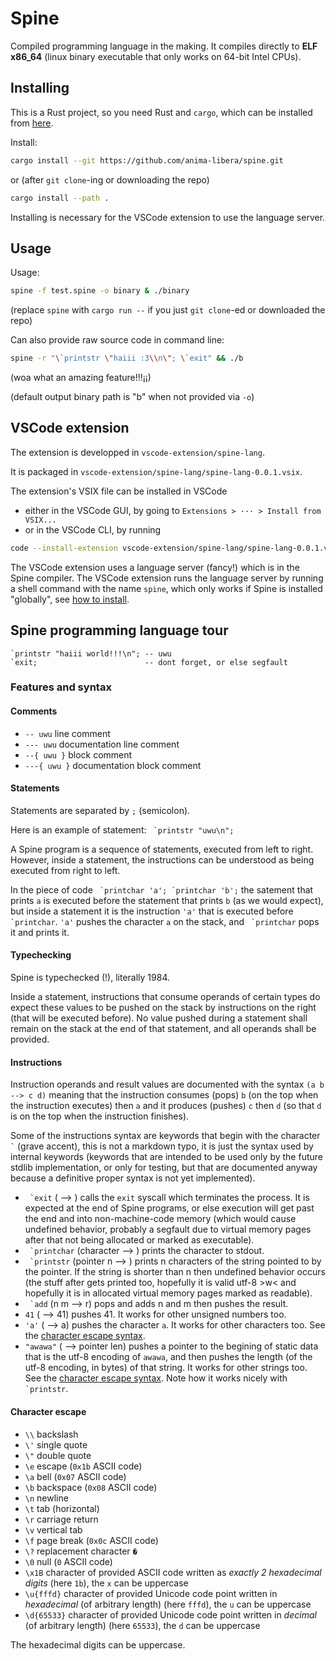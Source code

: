 # Spine

Compiled programming language in the making.
It compiles directly to **ELF x86_64**
(linux binary executable that only works on 64-bit Intel CPUs).

## Installing

This is a Rust project, so you need Rust and `cargo`, which can be installed from [here](https://www.rust-lang.org/tools/install).

Install:
```sh
cargo install --git https://github.com/anima-libera/spine.git
```

or (after `git clone`-ing or downloading the repo)
```sh
cargo install --path .
```

Installing is necessary for the VSCode extension to use the language server.

## Usage

Usage:
```sh
spine -f test.spine -o binary & ./binary
```
(replace `spine` with `cargo run --` if you just `git clone`-ed or downloaded the repo)

Can also provide raw source code in command line:
```sh
spine -r "\`printstr \"haiii :3\\n\"; \`exit" && ./b
```
(woa what an amazing feature!!!¡¡)

(default output binary path is "b" when not provided via `-o`)

## VSCode extension

The extension is developped in `vscode-extension/spine-lang`.

It is packaged in `vscode-extension/spine-lang/spine-lang-0.0.1.vsix`.

The extension's VSIX file can be installed in VSCode
- either in the VSCode GUI, by going to `Extensions > ··· > Install from VSIX...`
- or in the VSCode CLI, by running
```sh
code --install-extension vscode-extension/spine-lang/spine-lang-0.0.1.vsix
```

The VSCode extension uses a language server (fancy!) which is in the Spine compiler. The VSCode extension runs the language server by running a shell command with the name `spine`, which only works if Spine is installed "globally", see [how to install](#installing).

## Spine programming language tour

```
`printstr "haiii world!!!\n"; -- uwu
`exit;                        -- dont forget, or else segfault
```

### Features and syntax

#### Comments

- `-- uwu` line comment
- `--- uwu` documentation line comment
- `--{ uwu }` block comment
- `---{ uwu }` documentation block comment

#### Statements

Statements are separated by `;` (semicolon).

Here is an example of statement: `` `printstr "uwu\n";``

A Spine program is a sequence of statements, executed from left to right.
However, inside a statement, the instructions can be understood as being executed from right to left.

In the piece of code `` `printchar 'a'; `printchar 'b';`` the satement that prints `a` is executed before the statement that prints `b` (as we would expect), but inside a statement it is the instruction `'a'` that is executed before `` `printchar``.
`'a'` pushes the character `a` on the stack, and `` `printchar`` pops it and prints it.

#### Typechecking

Spine is typechecked (!), literally 1984.

Inside a statement, instructions that consume operands of certain types do expect these values to be pushed on the stack by instructions on the right (that will be executed before). No value pushed during a statement shall remain on the stack at the end of that statement, and all operands shall be provided.

#### Instructions

Instruction operands and result values are documented with the syntax `(a b --> c d)` meaning that the instruction consumes (pops) `b` (on the top when the instruction executes) then `a` and it produces (pushes) `c` then `d` (so that `d` is on the top when the instruction finishes).

Some of the instructions syntax are keywords that begin with the character `` ` `` (grave accent), this is not a markdown typo, it is just the syntax used by internal keywords (keywords that are intended to be used only by the future stdlib implementation, or only for testing, but that are documented anyway because a definitive proper syntax is not yet implemented).

- `` `exit`` ( --> ) calls the `exit` syscall which terminates the process. It is expected at the end of Spine programs, or else execution will get past the end and into non-machine-code memory (which would cause undefined behavior, probably a segfault due to virtual memory pages after that not being allocated or marked as executable).
- `` `printchar`` (character --> ) prints the character to stdout.
- `` `printstr`` (pointer n --> ) prints n characters of the string pointed to by the pointer. If the string is shorter than n then undefined behavior occurs (the stuff after gets printed too, hopefully it is valid utf-8 >w< and hopefully it is in allocated virtual memory pages marked as readable).
- `` `add`` (n m --> r) pops and adds n and m then pushes the result.
- `41` ( --> 41) pushes 41. It works for other unsigned numbers too.
- `'a'` ( --> a) pushes the character `a`. It works for other characters too. See the [character escape syntax](#character-escape).
- `"awawa"` ( --> pointer len) pushes a pointer to the begining of static data that is the utf-8 encoding of `awawa`, and then pushes the length (of the utf-8 encoding, in bytes) of that string. It works for other strings too. See the [character escape syntax](#character-escape). Note how it works nicely with `` `printstr``.

#### Character escape

- `\\` backslash
- `\'` single quote
- `\"` double quote
- `\e` escape (`0x1b` ASCII code)
- `\a` bell (`0x07` ASCII code)
- `\b` backspace (`0x08` ASCII code)
- `\n` newline
- `\t` tab (horizontal)
- `\r` carriage return
- `\v` vertical tab
- `\f` page break (`0x0c` ASCII code)
- `\?` replacement character `�`
- `\0` null (`0` ASCII code)
- `\x1B` character of provided ASCII code written as *exactly 2 hexadecimal digits* (here `1b`), the `x` can be uppercase
- `\u{fffd}` character of provided Unicode code point written in *hexadecimal* (of arbitrary length) (here `fffd`), the `u` can be uppercase
- `\d{65533}` character of provided Unicode code point written in *decimal* (of arbitrary length) (here `65533`), the `d` can be uppercase

The hexadecimal digits can be uppercase.
